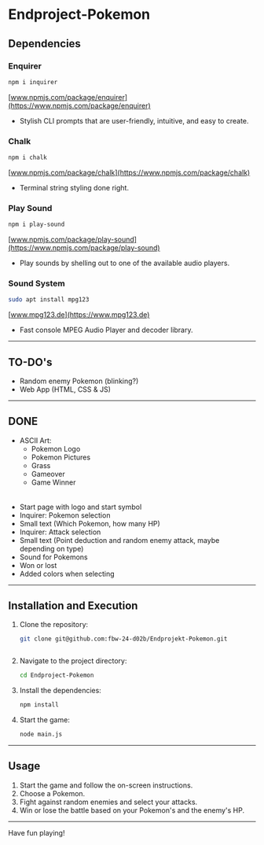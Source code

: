 # Endproject-Pokemon

## Dependencies

### Enquirer

```bash
npm i inquirer
```

[www.npmjs.com/package/enquirer](https://www.npmjs.com/package/enquirer)

- Stylish CLI prompts that are user-friendly, intuitive, and easy to create.

### Chalk

```bash
npm i chalk
```

[www.npmjs.com/package/chalk](https://www.npmjs.com/package/chalk)

- Terminal string styling done right.

### Play Sound

```bash
npm i play-sound
```

[www.npmjs.com/package/play-sound](https://www.npmjs.com/package/play-sound)

- Play sounds by shelling out to one of the available audio players.

### Sound System

```bash
sudo apt install mpg123
```

[www.mpg123.de](https://www.mpg123.de)

- Fast console MPEG Audio Player and decoder library.

---

## TO-DO's

- Random enemy Pokemon (blinking?)
- Web App (HTML, CSS & JS)

---

## DONE

- ASCII Art:
  - Pokemon Logo
  - Pokemon Pictures
  - Grass
  - Gameover
  - Game Winner

######

- Start page with logo and start symbol
- Inquirer: Pokemon selection
- Small text (Which Pokemon, how many HP)
- Inquirer: Attack selection
- Small text (Point deduction and random enemy attack, maybe depending on type)
- Sound for Pokemons
- Won or lost
- Added colors when selecting

---

## Installation and Execution

1. Clone the repository:
   ```bash
   git clone git@github.com:fbw-24-d02b/Endprojekt-Pokemon.git
   ```

```

```

2. Navigate to the project directory:
   ```bash
   cd Endproject-Pokemon
   ```
3. Install the dependencies:
   ```bash
   npm install
   ```
4. Start the game:
   ```bash
   node main.js
   ```

---

## Usage

1. Start the game and follow the on-screen instructions.
2. Choose a Pokemon.
3. Fight against random enemies and select your attacks.
4. Win or lose the battle based on your Pokemon's and the enemy's HP.

---

Have fun playing!

```

```
